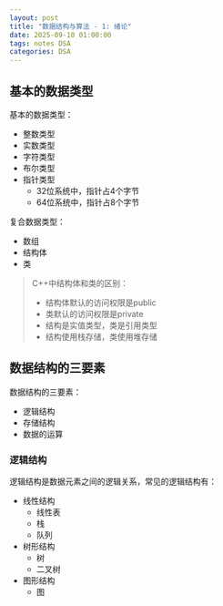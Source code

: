 ```yaml
---
layout: post
title: "数据结构与算法 - 1: 绪论"
date: 2025-09-10 01:00:00
tags: notes DSA
categories: DSA
---
```


## 基本的数据类型

基本的数据类型：

- 整数类型
- 实数类型
- 字符类型
- 布尔类型
- 指针类型
  - 32位系统中，指针占4个字节
  - 64位系统中，指针占8个字节

复合数据类型：

- 数组
- 结构体
- 类

> C++中结构体和类的区别：
>
> - 结构体默认的访问权限是public
> - 类默认的访问权限是private
> - 结构是实值类型，类是引用类型
> - 结构使用栈存储，类使用堆存储

## 数据结构的三要素

数据结构的三要素：

- 逻辑结构
- 存储结构
- 数据的运算

### 逻辑结构

逻辑结构是数据元素之间的逻辑关系，常见的逻辑结构有：

- 线性结构
  - 线性表
  - 栈
  - 队列
- 树形结构
  - 树
  - 二叉树
- 图形结构
  - 图
